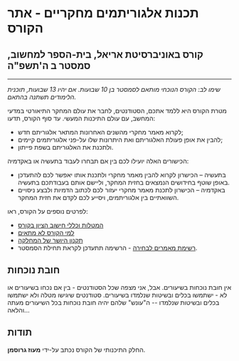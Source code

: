 # תכנות אלגוריתמים מחקריים - אתר הקורס
## קורס באוניברסיטת אריאל, בית-הספר למחשוב, סמסטר ב ה'תשפ"ה
----

*שימו לב: הקורס הנוכחי מותאם לסמסטר בן 10 שבועות. אם יהיו 13 שבועות, תוכנית הלימודים תשתנה בהתאם.*

מטרת הקורס היא ללמד אתכם, הסטודנטים, לחבר את עולם המחקר התיאורטי במדעי המחשב, עם עולם התיכנות המעשי.   עד סוף הקורס, תדעו:

*  לקרוא מאמר מחקרי מהשנים האחרונות המתאר אלגוריתם חדש;
* להבין את אופן פעולת האלגוריתם ואת היתרונות שלו על-פני אלגוריתמים קיימים;
* ולתכנת את האלגוריתם בשפת פייתון. 

הכישורים האלה יועילו לכם בין אם תבחרו לעבוד בתעשיה או באקדמיה:

* בתעשיה – הכישרון לקרוא להבין מאמר מחקרי ולתכנת אותו יאפשר לכם להתעדכן באופן שוטף בחידושים הנמצאים בחזית המחקר, וליישם אותם בעבודתכם בתעשיה. 
* באקדמיה – הכישרון לתכנת מאמר מחקרי יעזור לכם לכתוב הדמיות ולבצע ניסויים השוואתיים בין אלגוריתמים, ויסייע לכם לקדם את חזית המחקר.

לפרטים נוספים על הקורס, ראו:

* [המטלות וכללי חישוב הציון בקורס](grade-rules.md)
* [למי הקורס לא מתאים](disclaimer.md)
* [תקנון היושר של המחלקה](https://www.ariel.ac.il/wp/cs/wp-content/uploads/sites/88/2020/08/Guidelines-for-Academic-Integrity.pdf)
* [רשימת מאמרים לבחירה](papers.md) - הרשימה תתעדכן לקראת תחילת הסמסטר.

## חובת נוכחות
אין חובת נוכחות בשיעורים. 
אבל, אני מצפה שכל הסטודנטים - בין אם נכחו בשיעורים או לא - ישתמשו בכלים ובשיטות שנלמדו בשיעורים.
סטודנטים שיגישו מטלה ולא ישתמשו בכלים ובשיטות שנלמדו -- ה"עונש" שלהם יהיה חובת נוכחות בכל השיעורים מעתה והלאה...



## תודות
החלק התיכנותי של הקורס נכתב על-ידי **מעוז גרוסמן**.

